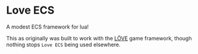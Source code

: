 # Love ECS
A modest ECS framework for lua!

This as originally was built to work with the [LÖVE](https://love2d.org)
game framework, though nothing stops `Love ECS` being used elsewhere.
